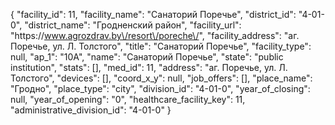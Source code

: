 {
    "facility_id": 11,
    "facility_name": "Санаторий Поречье",
    "district_id": "4-01-0",
    "district_name": "Гродненский район",
    "facility_url": "https:\/\/www.agrozdrav.by\/resort\/poreche\/",
    "facility_address": "аг. Поречье, ул. Л. Толстого",
    "title": "Санаторий Поречье",
    "facility_type": null,
    "ap_1": "10А",
    "name": "Санаторий Поречье",
    "state": "public institution",
    "stats": [],
    "med_id": 11,
    "address": "аг. Поречье, ул. Л. Толстого",
    "devices": [],
    "coord_x_y": null,
    "job_offers": [],
    "place_name": "Гродно",
    "place_type": "city",
    "division_id": "4-01-0",
    "year_of_closing": null,
    "year_of_opening": "0",
    "healthcare_facility_key": 11,
    "administrative_division_id": "4-01-0"
}